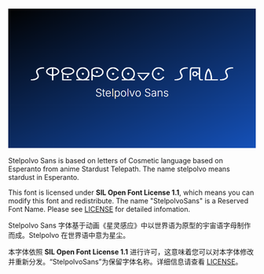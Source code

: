 <p align="center">

![Stelpolvo Sans](/StelpolvoSans.png "Stelpolvo Sans")

</p>

Stelpolvo Sans is based on letters of Cosmetic language based on Esperanto from anime Stardust Telepath. The name stelpolvo means stardust in Esperanto.

This font is licensed under **SIL Open Font License 1.1**, which means you can modify this font and redistribute. The name "StelpolvoSans" is a Reserved Font Name. Please see [LICENSE](/LICENSE) for detailed infomation.

Stelpolvo Sans 字体基于动画《星灵感应》中以世界语为原型的宇宙语字母制作而成。Stelpolvo 在世界语中意为星尘。

本字体依照 **SIL Open Font License 1.1** 进行许可，这意味着您可以对本字体修改并重新分发。“StelpolvoSans”为保留字体名称。详细信息请查看 [LICENSE](/LICENSE)。

